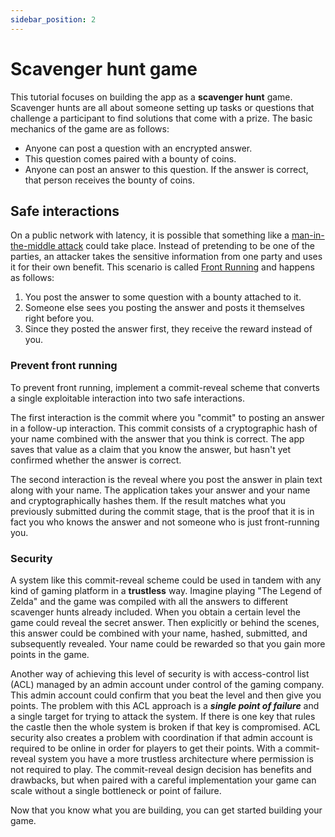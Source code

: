 ```yaml
---
sidebar_position: 2
---
```


# Scavenger hunt game

This tutorial focuses on building the app as a **scavenger hunt** game. Scavenger hunts are all about someone setting up tasks or questions that challenge a participant to find solutions that come with a prize. The basic mechanics of the game are as follows:

* Anyone can post a question with an encrypted answer.
* This question comes paired with a bounty of coins.
* Anyone can post an answer to this question. If the answer is correct, that person receives the bounty of coins.

## Safe interactions

On a public network with latency, it is possible that something like a [man-in-the-middle attack](https://en.wikipedia.org/wiki/Man-in-the-middle_attack) could take place. Instead of pretending to be one of the parties, an attacker takes the sensitive information from one party and uses it for their own benefit. This scenario is called [Front Running](https://en.wikipedia.org/wiki/Front_running) and happens as follows:

1. You post the answer to some question with a bounty attached to it.
2. Someone else sees you posting the answer and posts it themselves right before you.
3. Since they posted the answer first, they receive the reward instead of you.

### Prevent front running

To prevent front running, implement a commit-reveal scheme that converts a single exploitable interaction into two safe interactions.

The first interaction is the commit where you "commit" to posting an answer in a follow-up interaction. This commit consists of a cryptographic hash of your name combined with the answer that you think is correct. The app saves that value as a claim that you know the answer, but hasn't yet confirmed whether the answer is correct.

The second interaction is the reveal where you post the answer in plain text along with your name. The application takes your answer and your name and cryptographically hashes them. If the result matches what you previously submitted during the commit stage, that is the proof that it is in fact you who knows the answer and not someone who is just front-running you.

### Security

A system like this commit-reveal scheme could be used in tandem with any kind of gaming platform in a **trustless** way. Imagine playing "The Legend of Zelda" and the game was compiled with all the answers to different scavenger hunts already included. When you obtain a certain level the game could reveal the secret answer. Then explicitly or behind the scenes, this answer could be combined with your name, hashed, submitted, and subsequently revealed. Your name could be rewarded so that you gain more points in the game.

Another way of achieving this level of security is with access-control list (ACL) managed by an admin account under control of the gaming company. This admin account could confirm that you beat the level and then give you points. The problem with this ACL approach is a ***single point of failure*** and a single target for trying to attack the system. If there is one key that rules the castle then the whole system is broken if that key is compromised. ACL security also creates a problem with coordination if that admin account is required to be online in order for players to get their points. With a commit-reveal system you have a more trustless architecture where permission is not required to play. The commit-reveal design decision has benefits and drawbacks, but when paired with a careful implementation your game can scale without a single bottleneck or point of failure.

Now that you know what you are building, you can get started building your game.
